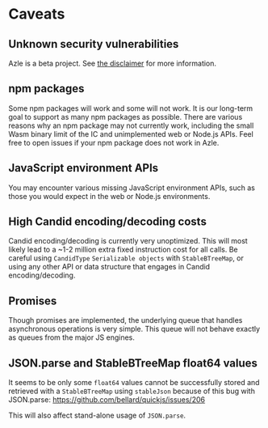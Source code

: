 # Caveats

## Unknown security vulnerabilities

Azle is a beta project. See [the disclaimer](/azle.md#disclaimer) for more information.

## npm packages

Some npm packages will work and some will not work. It is our long-term goal to support as many npm packages as possible. There are various reasons why an npm package may not currently work, including the small Wasm binary limit of the IC and unimplemented web or Node.js APIs. Feel free to open issues if your npm package does not work in Azle.

## JavaScript environment APIs

You may encounter various missing JavaScript environment APIs, such as those you would expect in the web or Node.js environments.

## High Candid encoding/decoding costs

Candid encoding/decoding is currently very unoptimized. This will most likely lead to a ~1-2 million extra fixed instruction cost for all calls. Be careful using `CandidType` `Serializable objects` with `StableBTreeMap`, or using any other API or data structure that engages in Candid encoding/decoding.

## Promises

Though promises are implemented, the underlying queue that handles asynchronous operations is very simple. This queue will not behave exactly as queues from the major JS engines.

## JSON.parse and StableBTreeMap float64 values

It seems to be only some `float64` values cannot be successfully stored and retrieved with a `StableBTreeMap` using `stableJson` because of this bug with JSON.parse: https://github.com/bellard/quickjs/issues/206

This will also affect stand-alone usage of `JSON.parse`.
